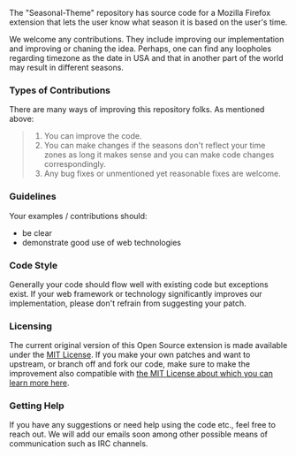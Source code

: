 The "Seasonal-Theme" repository has source code for a Mozilla Firefox extension that lets the user know what season it is based on the user's time. 

We welcome any contributions.  They include improving our implementation and improving or chaning the idea.  Perhaps, one can 
find any loopholes regarding timezone as the date in USA and that in another part of the world may result in different seasons.

### Types of Contributions

There are many ways of improving this repository folks.  As mentioned above:

> 1. You can improve the code.
> 2. You can make changes if the seasons don't reflect your time zones as long it makes sense and you can make code changes correspondingly.
> 3. Any bug fixes or unmentioned yet reasonable fixes are welcome. 

### Guidelines
Your examples / contributions should:
* be clear
* demonstrate good use of web technologies

### Code Style
Generally your code should flow well with existing code but exceptions exist.  If your web framework or technology significantly improves our implementation, please don't refrain from suggesting your patch.

### Licensing
The current original version of this Open Source extension is made available under the [MIT License](https://github.com/nyu-ossd-s19/Page-Counter/blob/master/LICENSE).  If you make your own patches and want to upstream, or branch off and fork our code, make sure to make the improvement also compatible with [the MIT License about which you can learn more here](https://opensource.org/licenses/MIT).

### Getting Help
If you have any suggestions or need help using the code etc., feel free to reach out.  We will add our emails soon among other possible means of communication such as IRC channels.


